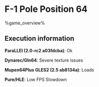 # F-1 Pole Position 64 

%game_overview%

## Execution information

**ParaLLEl (2.0-rc2 a03fdcba)**: Ok

**Dynarec/Gln64**: Severe texture issues

**Mupen64Plus GLES2 (2.5 ab8134a)**: Loads

**Pure/HLE**: Low FPS Slowdown